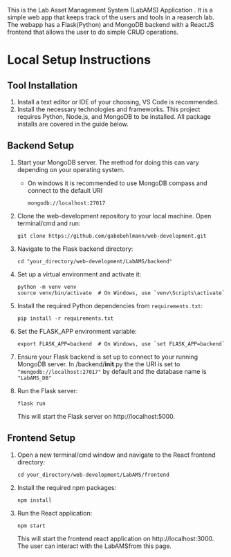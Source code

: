 This is the Lab Asset Management System (LabAMS) Application . It is a simple web app that keeps track of the users and tools in a reaserch lab. The webapp has a Flask(Python) and MongoDB backend with a ReactJS frontend that allows the user to do simple CRUD operations.



# Local Setup Instructions

## Tool Installation

1. Install a text editor or IDE of your choosing, VS Code is recommended.
2. Install the necessary technologies and frameworks. This project requires Python, Node.js, and MongoDB to be installed. All package installs are covered in the guide below.

## Backend Setup

1. Start your MongoDB server. The method for doing this can vary depending on your operating system.
    - On windows it is recommended to use MongoDB compass and connect to the default URI
        ```
        mongodb://localhost:27017
         ```

2. Clone the web-development repository to your local machine. Open terminal/cmd and run:
    ```
    git clone https://github.com/gabebohlmann/web-development.git
    ```

2. Navigate to the Flask backend directory:
    ```
    cd "your_directory/web-development/LabAMS/backend"
    ```

3. Set up a virtual environment and activate it:
    ```
    python -m venv venv
    source venv/bin/activate  # On Windows, use `venv\Scripts\activate`
    ```

4. Install the required Python dependencies from `requirements.txt`:
    ```
    pip install -r requirements.txt
    ```

5. Set the FLASK_APP environment variable:
    ```
    export FLASK_APP=backend  # On Windows, use `set FLASK_APP=backend`
    ```
6. Ensure your Flask backend is set up to connect to your running MongoDB server. In /backend/__init__.py the the URI is set to  ```"mongodb://localhost:27017"``` by default and the database name is ```"LabAMS_DB"```

6. Run the Flask server:
    ```
    flask run
    ```
    This will start the Flask server on http://localhost:5000.

## Frontend Setup

1. Open a new terminal/cmd window and navigate to the React frontend directory:
    ```
    cd your_directory/web-development/LabAMS/frontend
    ```

2. Install the required npm packages:
    ```
    npm install
    ```

3. Run the React application:
    ```
    npm start
    ```
    This will start the frontend react application on http://localhost:3000. The user can interact with the LabAMSfrom this page.


